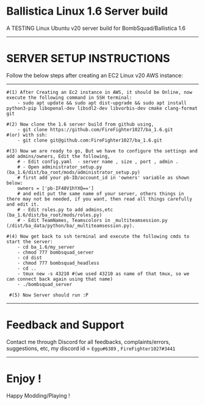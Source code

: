 # Ballistica Linux 1.6 Server build
A TESTING Linux Ubuntu v20 server build for BombSquad/Ballistica 1.6
***
# SERVER SETUP INSTRUCTIONS
Follow the below steps after creating an EC2 Linux v20 AWS instance:
***
    #(1) After Creating an Ec2 instance in AWS, it should be Online, now execute the following command in SSH terminal:
        - sudo apt update && sudo apt dist-upgrade && sudo apt install python3-pip libopenal-dev libsdl2-dev libvorbis-dev cmake clang-format git
 
    #(2) Now clone the 1.6 server build from github using, 
        - git clone https://github.com/FireFighter1027/ba_1.6.git
    #(or) with ssh:
        - git clone git@github.com:FireFighter1027/ba_1.6.git
 
    #(3) Now we are ready to go, But we have to configure the settings and add admins/owners, Edit the following, 
        # - Edit config.yaml  - server name , size , port , admin .
        # - Open administrator_setup.py (ba_1.6/dist/ba_root/mods/administrator_setup.py)
        # first add your pb-ID/account_id in 'owners' variable as shown below:
        owners = ['pb-IF40V1hYXQ==']
        # and edit put the same name of your server, others things in there may not be needed, if you want, then read all things carefully and edit it.
        # - Edit roles.py to add admins,etc (ba_1.6/dist/ba_root/mods/roles.py)
        # - Edit TeamNames, Teamscolors in _multiteamsession.py (/dist/ba_data/python/ba/_multiteamsession.py).
 
    #(4) Now get back to ssh terminal and execute the following cmds to start the server:
        - cd ba_1.6/my_server
        - chmod 777 bombsquad_server
        - cd dist
        - chmod 777 bombsquad_headless
        - cd ..
        - tmux new -s 43210 #(we used 43210 as name of that tmux, so we can connect back again using that name)
        - ./bombsquad_server
 
     #(5) Now Server should run :P
***
# Feedback and Support
Contact me through Discord for all feedbacks, complaints/errors, suggestions, etc,
my discord id = `Eggu#6389` , `FireFighter1027#3441`
***
# Enjoy !
Happy Modding/Playing !
